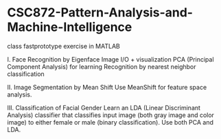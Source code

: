 # CSC872-Pattern-Analysis-and-Machine-Intelligence


class fastprototype exercise in MATLAB

I. Face Recognition by Eigenface
Image I/O + visualization
PCA (Principal Component Analysis) for learning
Recognition by nearest neighbor classification

II. Image Segmentation by Mean Shift
Use MeanShift for feature space analysis.

III. Classification of Facial Gender
Learn an LDA (Linear Discriminant Analysis) classifier that classifies input image (both gray image and color image) to either female or male (binary classification).
Use both PCA and LDA.
